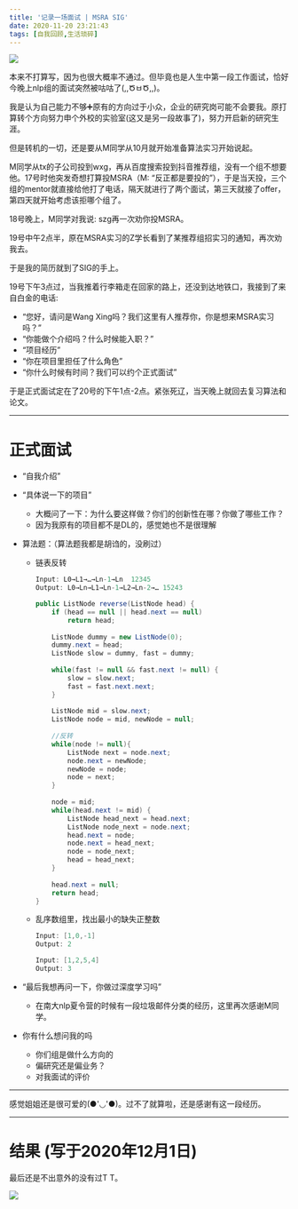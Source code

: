 ```yaml
---
title: '记录一场面试 | MSRA SIG'
date: 2020-11-20 23:21:43
tags: [自我回顾,生活琐碎]
---
```

![](https://xtopia-1258297046.cos.ap-shanghai.myqcloud.com/1.png)

本来不打算写，因为也很大概率不通过。但毕竟也是人生中第一段工作面试，恰好今晚上nlp组的面试突然被咕咕了(,,ԾㅂԾ,,)。
<!--more-->

我是认为自己能力不够➕原有的方向过于小众，企业的研究岗可能不会要我。原打算转个方向努力申个外校的实验室(这又是另一段故事了)，努力开启新的研究生涯。

但是转机的一切，还是要从M同学从10月就开始准备算法实习开始说起。

M同学从tx的子公司投到wxg，再从百度搜索投到抖音推荐组，没有一个组不想要他。17号时他突发奇想打算投MSRA（M: “反正都是要投的”），于是当天投，三个组的mentor就直接给他打了电话，隔天就进行了两个面试，第三天就接了offer，第四天就开始考虑该拒哪个组了。

18号晚上，M同学对我说: szg再一次劝你投MSRA。

19号中午2点半，原在MSRA实习的Z学长看到了某推荐组招实习的通知，再次劝我去。

于是我的简历就到了SIG的手上。

19号下午3点过，当我推着行李箱走在回家的路上，还没到达地铁口，我接到了来自白金的电话:

- “您好，请问是Wang Xing吗？我们这里有人推荐你，你是想来MSRA实习吗？”
- “你能做个介绍吗？什么时候能入职？”
- “项目经历”
- “你在项目里担任了什么角色”
- “你什么时候有时间？我们可以约个正式面试”

于是正式面试定在了20号的下午1点-2点。紧张死辽，当天晚上就回去复习算法和论文。

---

# 正式面试

- “自我介绍”
- “具体说一下的项目”
    - 大概问了一下：为什么要这样做？你们的创新性在哪？你做了哪些工作？
    - 因为我原有的项目都不是DL的，感觉她也不是很理解
- 算法题：（算法题我都是胡诌的，没刷过）
    - 链表反转
        ```java
        Input: L0→L1→…→Ln-1→Ln  12345
        Output: L0→Ln→L1→Ln-1→L2→Ln-2→… 15243

        public ListNode reverse(ListNode head) {
            if (head == null || head.next == null)
                return head;
            
            ListNode dummy = new ListNode(0);
            dummy.next = head;
            ListNode slow = dummy, fast = dummy;
            
            while(fast != null && fast.next != null) {
                slow = slow.next;
                fast = fast.next.next;
            }
            
            ListNode mid = slow.next;
            ListNode node = mid, newNode = null;
            
            //反转
            while(node != null){
                ListNode next = node.next;
                node.next = newNode;
                newNode = node;
                node = next;
            }
            
            node = mid;
            while(head.next != mid) {
                ListNode head_next = head.next;
                ListNode node_next = node.next;
                head.next = node;
                node.next = head_next;
                node = node_next;
                head = head_next;
            }
            
            head.next = null;
            return head;
        }
        ```

    - 乱序数组里，找出最小的缺失正整数

        ```java
        Input: [1,0,-1]
        Output: 2

        Input: [1,2,5,4]
        Output: 3
        ```

- “最后我想再问一下，你做过深度学习吗”
    - 在南大nlp夏令营的时候有一段垃圾邮件分类的经历，这里再次感谢M同学。
- 你有什么想问我的吗
    - 你们组是做什么方向的
    - 偏研究还是偏业务？
    - 对我面试的评价

---

感觉姐姐还是很可爱的(●'◡'●)。过不了就算啦，还是感谢有这一段经历。

---

# 结果 (写于2020年12月1日)

最后还是不出意外的没有过T T。

![](https://xtopia-1258297046.cos.ap-shanghai.myqcloud.com/B59E4483759CED4581FBA3F2D0DCDDDB.png)
